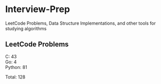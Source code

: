 # Interview-Prep
LeetCode Problems, Data Structure Implementations, and other tools for studying algorithms

## LeetCode Problems
C:      43<br/>
Go:     4<br/>
Python: 81<br/>

Total:  128

